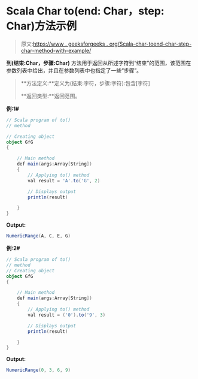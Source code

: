 # Scala Char to(end: Char，step: Char)方法示例

> 原文:[https://www . geeksforgeeks . org/Scala-char-toend-char-step-char-method-with-example/](https://www.geeksforgeeks.org/scala-char-toend-char-step-char-method-with-example/)

**到(结束:Char，步骤:Char)** 方法用于返回从所述字符到“结束”的范围，该范围在参数列表中给出，并且在参数列表中也指定了一些“步骤”。

> **方法定义:**定义为(结束:字符，步骤:字符):包含[字符]
> 
> **返回类型:**返回范围。

**例:1#**

```scala
// Scala program of to()
// method

// Creating object
object GfG
{ 

    // Main method
    def main(args:Array[String])
    {
        // Applying to() method 
        val result = 'A'.to('G', 2)

        // Displays output
        println(result)

    }
} 
```

**Output:**

```scala
NumericRange(A, C, E, G)

```

**例:2#**

```scala
// Scala program of to()
// method
// Creating object
object GfG
{ 

    // Main method
    def main(args:Array[String])
    {
        // Applying to() method
        val result = ('0').to('9', 3)

        // Displays output
        println(result)

    }
} 
```

**Output:**

```scala
NumericRange(0, 3, 6, 9)

```